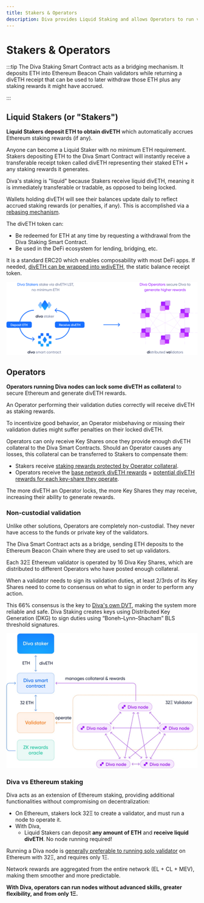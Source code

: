 ```yaml
---
title: Stakers & Operators
description: Diva provides Liquid Staking and allows Operators to run validators to earn additional staking rewards
---
```



# Stakers & Operators

:::tip
The Diva Staking Smart Contract acts as a bridging mechanism. It deposits ETH into Ethereum Beacon Chain validators while returning a divETH receipt that can be used to later withdraw those ETH plus any staking rewards it might have accrued.

:::


## Liquid Stakers (or "Stakers")

**Liquid Stakers deposit ETH to obtain divETH** which automatically accrues Ethereum staking rewards (if any).

Anyone can become a Liquid Staker with no minimum ETH requirement. Stakers depositing ETH to the Diva Smart Contract will instantly receive a transferable receipt token called divETH representing their staked ETH + any staking rewards it generates.

Diva's staking is "liquid" because Stakers receive liquid divETH, meaning it is immediately transferable or tradable, as opposed to being locked.

Wallets holding divETH will see their balances update daily to reflect accrued staking rewards (or penalties, if any). This is accomplished via a [rebasing mechanism](lst).

The divETH token can:

- Be redeemed for ETH at any time by requesting a withdrawal from the Diva Staking Smart Contract.
- Be used in the DeFi ecosystem for lending, bridging, etc.

It is a standard ERC20 which enables composability with most DeFi apps. If needed, [divETH can be wrapped into wdivETH](lst), the static balance receipt token.

<div style={{textAlign: 'center'}}>

![stake](img/stakers-and-operators.png)
</div>


## Operators

**Operators running Diva nodes can lock some divETH as collateral** to secure Ethereum and generate divETH rewards.

An Operator performing their validation duties correctly will receive divETH as staking rewards.

To incentivize good behavior, an Operator misbehaving or missing their validation duties might suffer penalties on their locked divETH.

Operators can only receive Key Shares once they provide enough divETH collateral to the Diva Smart Contracts. Should an Operator causes any losses, this collateral can be transferred to Stakers to compensate them:

- Stakers receive <u>staking rewards protected by Operator collateral</u>.
- Operators receive the <u>base network divETH rewards</u> + <u>potential divETH rewards for each key-share they operate</u>.

The more divETH an Operator locks, the more Key Shares they may receive, increasing their ability to generate rewards.

### Non-custodial validation

Unlike other solutions, Operators are completely non-custodial. They never have access to the funds or private key of the validators.

The Diva Smart Contract acts as a bridge, sending ETH deposits to the Ethereum Beacon Chain where they are used to set up validators.

Each 32Ξ Ethereum validator is operated by 16 Diva Key Shares, which are distributed to different Operators who have posted enough collateral.

When a validator needs to sign its validation duties, at least 2/3rds of its Key Shares need to come to consensus on what to sign in order to perform any action.

This 66% consensus is the key to [Diva's own DVT](dvt), making the system more reliable and safe. Diva Staking creates keys using Distributed Key Generation (DKG) to sign duties using “Boneh–Lynn–Shacham” BLS threshold signatures.

<div style={{textAlign: 'center'}}>

![DVT architecture](img/dvt-2.png)
</div>


### Diva vs Ethereum staking

Diva acts as an extension of Ethereum staking, providing additional functionalities without compromising on decentralization:

- On Ethereum, stakers lock 32Ξ to create a validator, and must run a node to operate it.
- With Diva,
  - Liquid Stakers can deposit **any amount of ETH** and **receive liquid divETH**. No node running required!

Running a Diva node is [generally preferable to running solo validator](solo-staking) on Ethereum with 32Ξ, and requires only 1Ξ.

Network rewards are aggregated from the entire network (EL + CL + MEV), making them smoother and more predictable.

**With Diva, operators can run nodes without advanced skills, greater flexibility, and from only 1Ξ.**

